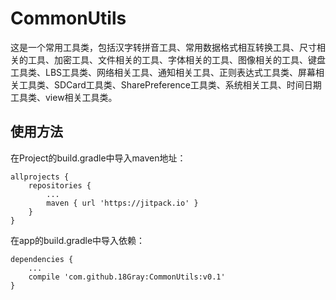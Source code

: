 # CommonUtils
这是一个常用工具类，包括汉字转拼音工具、常用数据格式相互转换工具、尺寸相关的工具、加密工具、文件相关的工具、字体相关的工具、图像相关的工具、键盘工具类、LBS工具类、网络相关工具、通知相关工具、正则表达式工具类、屏幕相关工具类、SDCard工具类、SharePreference工具类、系统相关工具、时间日期工具类、view相关工具类。

## 使用方法  
在Project的build.gradle中导入maven地址：  
```
allprojects {  
    repositories {
        ...
        maven { url 'https://jitpack.io' }
    }
} 
```
  
在app的build.gradle中导入依赖：  
```
dependencies {
    ...
    compile 'com.github.18Gray:CommonUtils:v0.1'
}
```


